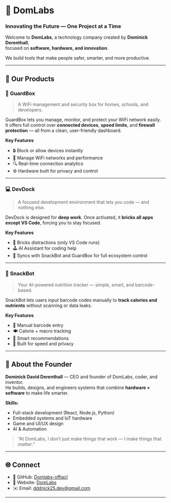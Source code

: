 # 🧠 DomLabs  
### Innovating the Future — One Project at a Time  

Welcome to **DomLabs**, a technology company created by **Dominick Derenthall**,  
focused on **software, hardware, and innovation**.  

We build tools that make people safer, smarter, and more productive.

---

## 🚀 Our Products  

### 🧱 **GuardBox**
> A WiFi management and security box for homes, schools, and developers.

GuardBox lets you manage, monitor, and protect your WiFi network easily.  
It offers full control over **connected devices**, **speed limits**, and **firewall protection** — all from a clean, user-friendly dashboard.  

**Key Features**
- 🔒 Block or allow devices instantly  
- 📶 Manage WiFi networks and performance  
- 🔍 Real-time connection analytics  
- ⚙️ Hardware built for privacy and control  

---

### 💻 **DevDock**
> A focused development environment that lets you code — and nothing else.

DevDock is designed for **deep work**. Once activated, it **bricks all apps except VS Code**, forcing you to stay focused.  

**Key Features**
- 🧠 Bricks distractions (only VS Code runs)  
- 🕹️ AI Assistant for coding help  
- 🔧 Syncs with SnackBot and GuardBox for full ecosystem control  

---

### 🍎 **SnackBot**
> Your AI-powered nutrition tracker — simple, smart, and barcode-based.  

SnackBot lets users input barcode codes manually to **track calories and nutrients** without scanning or data leaks.  

**Key Features**
- 📱 Manual barcode entry  
- 🍽️ Calorie + macro tracking  
- 💬 Smart recommendations  
- 🧩 Built for speed and privacy  

---

## 🧩 About the Founder  

**Dominick David Derenthall** — CEO and founder of DomLabs, coder, and inventor.  
He builds, designs, and engineers systems that combine **hardware + software** to make life smarter.  

**Skills:**  
- Full-stack development (React, Node.js, Python)  
- Embedded systems and IoT hardware  
- Game and UI/UX design  
- AI & Automation  

> “At DomLabs, I don’t just make things that work — I make things that *matter*.”

---

## 🌐 Connect  
- 🧭 GitHub: [Domlabs-offiacl](https://github.com/domlabs-offical)  
- 💼 Website: [DomLabs](https://domlabs-offical.github.io/domlabs)  
- ✉️ Email: dddnick25.dev@gmail.com 

---
